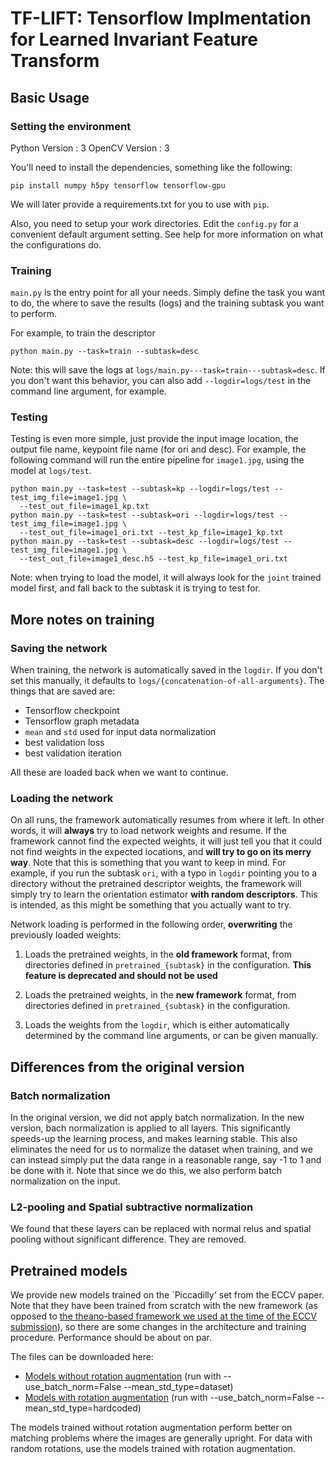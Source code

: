 # TF-LIFT: Tensorflow Implmentation for Learned Invariant Feature Transform #

## Basic Usage ##

### Setting the environment ###

Python Version : 3
OpenCV Version : 3

You'll need to install the dependencies, something like the following:

```
pip install numpy h5py tensorflow tensorflow-gpu

```
We will later provide a requirements.txt for you to use with `pip`.

Also, you need to setup your work directories. Edit the `config.py` for a
convenient default argument setting. See help for more information on what the
configurations do.

### Training ###

`main.py` is the entry point for all your needs. Simply define the task you
want to do, the where to save the results (logs) and the training subtask you
want to perform.

For example, to train the descriptor
```
python main.py --task=train --subtask=desc
```

Note: this will save the logs at `logs/main.py---task=train---subtask=desc`. If
you don't want this behavior, you can also add `--logdir=logs/test` in the
command line argument, for example.

### Testing ###

Testing is even more simple, just provide the input image location, the output
file name, keypoint file name (for ori and desc). For example, the following
command will run the entire pipeline for `image1.jpg`, using the model at `logs/test`.

```
python main.py --task=test --subtask=kp --logdir=logs/test --test_img_file=image1.jpg \
  --test_out_file=image1_kp.txt
python main.py --task=test --subtask=ori --logdir=logs/test --test_img_file=image1.jpg \
  --test_out_file=image1_ori.txt --test_kp_file=image1_kp.txt
python main.py --task=test --subtask=desc --logdir=logs/test --test_img_file=image1.jpg \
  --test_out_file=image1_desc.h5 --test_kp_file=image1_ori.txt
```

Note: when trying to load the model, it will always look for the `joint`
trained model first, and fall back to the subtask it is trying to test for.

## More notes on training ##

### Saving the network ###

When training, the network is automatically saved in the `logdir`. If you don't
set this manually, it defaults to
`logs/{concatenation-of-all-arguments}`. The things that are saved are:

* Tensorflow checkpoint
* Tensorflow graph metadata
* `mean` and `std` used for input data normalization
* best validation loss
* best validation iteration

All these are loaded back when we want to continue.

### Loading the network ###

On all runs, the framework automatically resumes from where it left. In other
words, it will **always** try to load network weights and resume. If the
framework cannot find the expected weights, it will just tell you that it could
not find weights in the expected locations, and **will try to go on its merry
way**. Note that this is something that you want to keep in mind. For example,
if you run the subtask `ori`, with a typo in `logdir` pointing you to a
directory without the pretrained descriptor weights, the framework will simply
try to learn the orientation estimator **with random descriptors**. This is
intended, as this might be something that you actually want to try.

Network loading is performed in the following order, **overwriting** the previously
loaded weights:

1. Loads the pretrained weights, in the **old framework** format, from
   directories defined in `pretrained_{subtask}` in the configuration. **This
   feature is deprecated and should not be used**

2. Loads the pretrained weights, in the **new framework** format, from
   directories defined in `pretrained_{subtask}` in the configuration.

2. Loads the weights from the `logdir`, which is either automatically determined
   by the command line arguments, or can be given manually.
   
## Differences from the original version ##

### Batch normalization ###

In the original version, we did not apply batch normalization. In the new
version, bach normalization is applied to all layers. This significantly
speeds-up the learning process, and makes learning stable. This also eliminates
the need for us to normalize the dataset when training, and we can instead
simply put the data range in a reasonable range, say -1 to 1 and be done with
it. Note that since we do this, we also perform batch normalization on the
input.

### L2-pooling and Spatial subtractive normalization ###

We found that these layers can be replaced with normal relus and spatial
pooling without significant difference. They are removed.

## Pretrained models ##

We provide new models trained on the `Piccadilly' set from the ECCV paper.
Note that they have been trained from scratch with the new framework (as
opposed to [the theano-based framework we used at the time of the ECCV
submission](https://github.com/cvlab-epfl/LIFT)), so there are some changes in
the architecture and training procedure. Performance should be about on par.

The files can be downloaded here:
* [Models without rotation augmentation](http://webhome.cs.uvic.ca/~kyi/files/2018/tflift/releasea-aug.tar.gz) (run with --use_batch_norm=False --mean_std_type=dataset)
* [Models with rotation augmentation](http://webhome.cs.uvic.ca/~kyi/files/2018/tflift/releasea-no-aug.tar.gz) (run with --use_batch_norm=False --mean_std_type=hardcoded)

The models trained without rotation augmentation perform better on matching
problems where the images are generally upright. For data with random
rotations, use the models trained with rotation augmentation.
